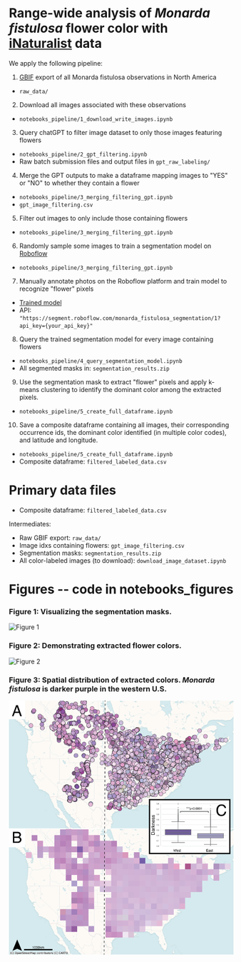 # Range-wide analysis of *Monarda fistulosa* flower color with [iNaturalist](https://www.inaturalist.org/) data

We apply the following pipeline:  
1) [GBIF](https://www.gbif.org/) export of all Monarda fistulosa observations in North America  
* `raw_data/`  
2) Download all images associated with these observations  
* `notebooks_pipeline/1_download_write_images.ipynb`  
3) Query chatGPT to filter image dataset to only those images featuring flowers  
* `notebooks_pipeline/2_gpt_filtering.ipynb`  
* Raw batch submission files and output files in `gpt_raw_labeling/`  
4) Merge the GPT outputs to make a dataframe mapping images to "YES" or "NO" to whether they contain a flower  
* `notebooks_pipeline/3_merging_filtering_gpt.ipynb`  
* `gpt_image_filtering.csv`  
5) Filter out images to only include those containing flowers  
* `notebooks_pipeline/3_merging_filtering_gpt.ipynb`  
6) Randomly sample some images to train a segmentation model on [Roboflow](https://roboflow.com/)  
* `notebooks_pipeline/3_merging_filtering_gpt.ipynb`  
7) Manually annotate photos on the Roboflow platform and train model to recognize "flower" pixels  
* [Trained model](https://universe.roboflow.com/patricks-dashboard/monarda_fistulosa_segmentation/model/1)  
* API: `"https://segment.roboflow.com/monarda_fistulosa_segmentation/1?api_key={your_api_key}"`  
8) Query the trained segmentation model for every image containing flowers  
* `notebooks_pipeline/4_query_segmentation_model.ipynb`  
* All segmented masks in: `segmentation_results.zip`  
9) Use the segmentation mask to extract "flower" pixels and apply k-means clustering to
identify the dominant color among the extracted pixels.  
* `notebooks_pipeline/5_create_full_dataframe.ipynb`  
10) Save a composite dataframe containing all images, their corresponding occurrence ids, the dominant color
identified (in multiple color codes), and latitude and longitude.  
* `notebooks_pipeline/5_create_full_dataframe.ipynb`  
* Composite dataframe: `filtered_labeled_data.csv`  

# Primary data files  

* Composite dataframe: `filtered_labeled_data.csv`  

Intermediates:  
* Raw GBIF export: `raw_data/`  
* Image idxs containing flowers: `gpt_image_filtering.csv`  
* Segmentation masks: `segmentation_results.zip`  
* All color-labeled images (to download): `download_image_dataset.ipynb`  

# Figures -- code in notebooks_figures

### Figure 1: Visualizing the segmentation masks.  
![Figure 1](figures/figure1.png)  

### Figure 2: Demonstrating extracted flower colors.  
![Figure 2](figures/figure2.png)  

### Figure 3: Spatial distribution of extracted colors. *Monarda fistulosa* is darker purple in the western U.S.  
![Figure 3](figures/figure3.png)  